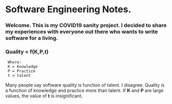 # Software Engineering Notes.

### Welcome. This is my COVID19 sanity project. I decided to share my experiences with everyone out there who wants to write software for a living.

### Quality = f(K,P,t)
     Where:
     K = Knowledge
     P = Practice
     t = talent

Many people say software quality is function of  talent. I disagree. Quality is a function of knowledge and practice more than talent. If **K** and **P** are large values, the value of **t** is insignificant. 